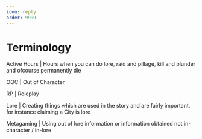 ```yaml
---
icon: reply	
order: 9999
---
```



# Terminology
Active Hours | Hours when you can do lore, raid and pillage, kill and plunder and ofcourse permanently die

OOC | Out of Character

RP | Roleplay

Lore | Creating things which are used in the story and are fairly important. for instance claiming a City is lore

Metagaming | Using out of lore information or information obtained not in-character / in-lore

